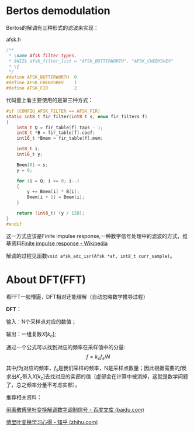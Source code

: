 # Bertos demodulation 

Bertos的解调有三种形式的滤波来实现：

afsk.h

```c
/**
 * \name Afsk filter types.
 * $WIZ$ afsk_filter_list = "AFSK_BUTTERWORTH", "AFSK_CHEBYSHEV"
 * \{
 */
#define AFSK_BUTTERWORTH  0
#define AFSK_CHEBYSHEV    1
#define AFSK_FIR          2
```

代码量上看主要使用的是第三种方式：

```c
#if (CONFIG_AFSK_FILTER == AFSK_FIR)
static int8_t fir_filter(int8_t s, enum fir_filters f)
{
	int8_t Q = fir_table[f].taps - 1;
	int8_t *B = fir_table[f].coef;
	int16_t *Bmem = fir_table[f].mem;

	int8_t i;
	int16_t y;

	Bmem[0] = s;
	y = 0;

	for (i = Q; i >= 0; i--)
	{
		y += Bmem[i] * B[i];
		Bmem[i + 1] = Bmem[i];
	}

	return (int8_t) (y / 128);
}
#endif
```

这一方式应该是Finite impulse response,一种数字信号处理中的滤波的方式，维基资料[Finite impulse response - Wikipedia](https://en.wikipedia.org/wiki/Finite_impulse_response)



解调的过程见函数`void afsk_adc_isr(Afsk *af, int8_t curr_sample)`。







# About DFT(FFT)

看FFT一脸懵逼，DFT相对还能理解（自动忽略数学推导过程）



**DFT：**

输入：N个采样点对应的数值；

输出：一组复数$X[k_c]$;

通过一个公式可以找到对应的频率在采样值中的分量:
$$
f=k_cf_s/N
$$
其中$f$为对应的频率，$f_s$是我们采样的频率，N是采样点数量；因此根据需要的$f$反求出$K_c$带入$X[k_c]$去找对应的实部的值（虚部会在计算中被消掉，这就是数学问题了，总之频率分量不考虑实部）。



推荐相关资料：

[用离散傅里叶变换解调数字调制信号 - 百度文库 (baidu.com)](https://wenku.baidu.com/view/014de46627d3240c8447ef3e.html)

[傅里叶变换学习心得 - 知乎 (zhihu.com)](https://zhuanlan.zhihu.com/p/66117227)

